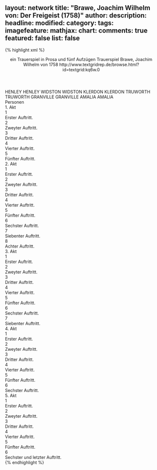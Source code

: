 layout: network
title: "Brawe, Joachim Wilhelm von: Der Freigeist (1758)"
author:
description:
headline:
modified:
category:
tags:
imagefeature:
mathjax:
chart:
comments: true
featured: false
list: false
---
{% highlight xml %}
<?xml-model href="http://raw.githubusercontent.com/DLiNa/project/master/rules/lina.rnc"?><?xml-model href="http://raw.githubusercontent.com/DLiNa/project/master/rules/lina.sch"?>
<play xmlns="http://lina.digital">
  <header>
    <title>Der Freigeist</title>
    <subtitle>ein Trauerspiel in Prosa und fünf Aufzügen</subtitle>
    <genretitle>Trauerspiel</genretitle>
    <author>Brawe, Joachim Wilhelm von</author>
    <date type="print" when="1758">1758</date>
    <date type="premiere"/>
    <date type="written"/>
    <source>http://www.textgridrep.de/browse.html?id=textgrid:kq6w.0</source>
  </header>
  <personae>
    <character>
      <name>HENLEY</name>
      <alias xml:id="henley">
        <name>HENLEY</name>
      </alias>
    </character>
    <character>
      <name>WIDSTON</name>
      <alias xml:id="widston">
        <name>WIDSTON</name>
      </alias>
    </character>
    <character>
      <name>KLERDON</name>
      <alias xml:id="klerdon">
        <name>KLERDON</name>
      </alias>
    </character>
    <character>
      <name>TRUWORTH</name>
      <alias xml:id="truworth">
        <name>TRUWORTH</name>
      </alias>
    </character>
    <character>
      <name>GRANVILLE</name>
      <alias xml:id="granville">
        <name>GRANVILLE</name>
      </alias>
    </character>
    <character>
      <name>AMALIA</name>
      <alias xml:id="amalia">
        <name>AMALIA</name>
      </alias>
    </character>
  </personae>
  <text>
    <div>
      <head>Personen</head>
    </div>
    <div>
      <head>1. Akt</head>
      <div>
        <head>1</head>
        <div>
          <head>Erster Auftritt.</head>
          <sp who="#henley">
            <amount n="7" unit="speech_acts"/>
            <amount n="1062" unit="words"/>
            <amount n="2" unit="lines"/>
            <amount n="6322" unit="chars"/>
          </sp>
          <sp who="#widston">
            <amount n="6" unit="speech_acts"/>
            <amount n="73" unit="words"/>
            <amount n="5" unit="lines"/>
            <amount n="419" unit="chars"/>
          </sp>
        </div>
      </div>
      <div>
        <head>2</head>
        <div>
          <head>Zweyter Auftritt.</head>
          <sp who="#klerdon">
            <amount n="9" unit="speech_acts"/>
            <amount n="681" unit="words"/>
            <amount n="2" unit="lines"/>
            <amount n="3916" unit="chars"/>
          </sp>
          <sp who="#henley">
            <amount n="9" unit="speech_acts"/>
            <amount n="300" unit="words"/>
            <amount n="4" unit="lines"/>
            <amount n="1697" unit="chars"/>
          </sp>
        </div>
      </div>
      <div>
        <head>3</head>
        <div>
          <head>Dritter Auftritt.</head>
          <sp who="#henley">
            <amount n="5" unit="speech_acts"/>
            <amount n="730" unit="words"/>
            <amount n="4267" unit="chars"/>
          </sp>
          <sp who="#widston">
            <amount n="4" unit="speech_acts"/>
            <amount n="43" unit="words"/>
            <amount n="3" unit="lines"/>
            <amount n="251" unit="chars"/>
          </sp>
        </div>
      </div>
      <div>
        <head>4</head>
        <div>
          <head>Vierter Auftritt.</head>
          <sp who="#widston">
            <amount n="1" unit="speech_acts"/>
            <amount n="193" unit="words"/>
            <amount n="1101" unit="chars"/>
          </sp>
        </div>
      </div>
      <div>
        <head>5</head>
        <div>
          <head>Fünfter Auftritt.</head>
          <sp who="#klerdon">
            <amount n="6" unit="speech_acts"/>
            <amount n="478" unit="words"/>
            <amount n="2" unit="lines"/>
            <amount n="2796" unit="chars"/>
          </sp>
          <sp who="#truworth">
            <amount n="5" unit="speech_acts"/>
            <amount n="364" unit="words"/>
            <amount n="1" unit="lines"/>
            <amount n="2001" unit="chars"/>
          </sp>
        </div>
      </div>
    </div>
    <div>
      <head>2. Akt</head>
      <div>
        <head>1</head>
        <div>
          <head>Erster Auftritt.</head>
          <sp who="#granville">
            <amount n="7" unit="speech_acts"/>
            <amount n="392" unit="words"/>
            <amount n="1" unit="lines"/>
            <amount n="2232" unit="chars"/>
          </sp>
          <sp who="#amalia">
            <amount n="6" unit="speech_acts"/>
            <amount n="213" unit="words"/>
            <amount n="1" unit="lines"/>
            <amount n="1208" unit="chars"/>
          </sp>
        </div>
      </div>
      <div>
        <head>2</head>
        <div>
          <head>Zweyter Auftritt.</head>
          <sp who="#granville">
            <amount n="1" unit="speech_acts"/>
            <amount n="62" unit="words"/>
            <amount n="365" unit="chars"/>
          </sp>
        </div>
      </div>
      <div>
        <head>3</head>
        <div>
          <head>Dritter Auftritt.</head>
          <sp who="#klerdon">
            <amount n="7" unit="speech_acts"/>
            <amount n="287" unit="words"/>
            <amount n="1" unit="lines"/>
            <amount n="1640" unit="chars"/>
          </sp>
          <sp who="#granville">
            <amount n="7" unit="speech_acts"/>
            <amount n="779" unit="words"/>
            <amount n="2" unit="lines"/>
            <amount n="4412" unit="chars"/>
          </sp>
        </div>
      </div>
      <div>
        <head>4</head>
        <div>
          <head>Vierter Auftritt.</head>
          <sp who="#klerdon">
            <amount n="1" unit="speech_acts"/>
            <amount n="153" unit="words"/>
            <amount n="900" unit="chars"/>
          </sp>
        </div>
      </div>
      <div>
        <head>5</head>
        <div>
          <head>Fünfter Auftritt.</head>
          <sp who="#henley">
            <amount n="6" unit="speech_acts"/>
            <amount n="665" unit="words"/>
            <amount n="3982" unit="chars"/>
          </sp>
          <sp who="#klerdon">
            <amount n="5" unit="speech_acts"/>
            <amount n="300" unit="words"/>
            <amount n="1" unit="lines"/>
            <amount n="1809" unit="chars"/>
          </sp>
        </div>
      </div>
      <div>
        <head>6</head>
        <div>
          <head>Sechster Auftritt.</head>
          <sp who="#granville">
            <amount n="9" unit="speech_acts"/>
            <amount n="1130" unit="words"/>
            <amount n="1" unit="lines"/>
            <amount n="6716" unit="chars"/>
          </sp>
          <sp who="#klerdon">
            <amount n="9" unit="speech_acts"/>
            <amount n="309" unit="words"/>
            <amount n="6" unit="lines"/>
            <amount n="1726" unit="chars"/>
          </sp>
        </div>
      </div>
      <div>
        <head>7</head>
        <div>
          <head>Siebenter Auftritt.</head>
          <sp who="#henley">
            <amount n="3" unit="speech_acts"/>
            <amount n="76" unit="words"/>
            <amount n="431" unit="chars"/>
          </sp>
          <sp who="#granville">
            <amount n="2" unit="speech_acts"/>
            <amount n="108" unit="words"/>
            <amount n="611" unit="chars"/>
          </sp>
        </div>
      </div>
      <div>
        <head>8</head>
        <div>
          <head>Achter Auftritt.</head>
          <sp who="#henley">
            <amount n="2" unit="speech_acts"/>
            <amount n="75" unit="words"/>
            <amount n="448" unit="chars"/>
          </sp>
          <sp who="#klerdon">
            <amount n="2" unit="speech_acts"/>
            <amount n="51" unit="words"/>
            <amount n="305" unit="chars"/>
          </sp>
        </div>
      </div>
    </div>
    <div>
      <head>3. Akt</head>
      <div>
        <head>1</head>
        <div>
          <head>Erster Auftritt.</head>
          <sp who="#henley">
            <amount n="1" unit="speech_acts"/>
            <amount n="200" unit="words"/>
            <amount n="1096" unit="chars"/>
          </sp>
        </div>
      </div>
      <div>
        <head>2</head>
        <div>
          <head>Zweyter Auftritt.</head>
          <sp who="#henley">
            <amount n="12" unit="speech_acts"/>
            <amount n="917" unit="words"/>
            <amount n="3" unit="lines"/>
            <amount n="5557" unit="chars"/>
          </sp>
          <sp who="#klerdon">
            <amount n="12" unit="speech_acts"/>
            <amount n="588" unit="words"/>
            <amount n="4" unit="lines"/>
            <amount n="3479" unit="chars"/>
          </sp>
        </div>
      </div>
      <div>
        <head>3</head>
        <div>
          <head>Dritter Auftritt.</head>
          <sp who="#klerdon">
            <amount n="12" unit="speech_acts"/>
            <amount n="277" unit="words"/>
            <amount n="8" unit="lines"/>
            <amount n="1643" unit="chars"/>
          </sp>
          <sp who="#granville">
            <amount n="12" unit="speech_acts"/>
            <amount n="531" unit="words"/>
            <amount n="3" unit="lines"/>
            <amount n="3141" unit="chars"/>
          </sp>
        </div>
      </div>
      <div>
        <head>4</head>
        <div>
          <head>Vierter Auftritt.</head>
          <sp who="#klerdon">
            <amount n="1" unit="speech_acts"/>
            <amount n="95" unit="words"/>
            <amount n="544" unit="chars"/>
          </sp>
        </div>
      </div>
      <div>
        <head>5</head>
        <div>
          <head>Fünfter Auftritt.</head>
          <sp who="#klerdon">
            <amount n="10" unit="speech_acts"/>
            <amount n="548" unit="words"/>
            <amount n="2" unit="lines"/>
            <amount n="3216" unit="chars"/>
          </sp>
          <sp who="#henley">
            <amount n="10" unit="speech_acts"/>
            <amount n="539" unit="words"/>
            <amount n="3" unit="lines"/>
            <amount n="3095" unit="chars"/>
          </sp>
        </div>
      </div>
      <div>
        <head>6</head>
        <div>
          <head>Sechster Auftritt.</head>
          <sp who="#klerdon">
            <amount n="12" unit="speech_acts"/>
            <amount n="478" unit="words"/>
            <amount n="4" unit="lines"/>
            <amount n="2679" unit="chars"/>
          </sp>
          <sp who="#granville">
            <amount n="7" unit="speech_acts"/>
            <amount n="282" unit="words"/>
            <amount n="1615" unit="chars"/>
          </sp>
          <sp who="#amalia">
            <amount n="7" unit="speech_acts"/>
            <amount n="235" unit="words"/>
            <amount n="1" unit="lines"/>
            <amount n="1319" unit="chars"/>
          </sp>
        </div>
      </div>
      <div>
        <head>7</head>
        <div>
          <head>Siebenter Auftritt.</head>
          <sp who="#amalia">
            <amount n="1" unit="speech_acts"/>
            <amount n="28" unit="words"/>
            <amount n="157" unit="chars"/>
          </sp>
          <sp who="#granville">
            <amount n="1" unit="speech_acts"/>
            <amount n="104" unit="words"/>
            <amount n="621" unit="chars"/>
          </sp>
        </div>
      </div>
    </div>
    <div>
      <head>4. Akt</head>
      <div>
        <head>1</head>
        <div>
          <head>Erster Auftritt.</head>
          <sp who="#klerdon">
            <amount n="1" unit="speech_acts"/>
            <amount n="319" unit="words"/>
            <amount n="1788" unit="chars"/>
          </sp>
        </div>
      </div>
      <div>
        <head>2</head>
        <div>
          <head>Zweyter Auftritt.</head>
          <sp who="#henley">
            <amount n="3" unit="speech_acts"/>
            <amount n="277" unit="words"/>
            <amount n="1" unit="lines"/>
            <amount n="1669" unit="chars"/>
          </sp>
          <sp who="#klerdon">
            <amount n="2" unit="speech_acts"/>
            <amount n="13" unit="words"/>
            <amount n="2" unit="lines"/>
            <amount n="68" unit="chars"/>
          </sp>
        </div>
      </div>
      <div>
        <head>3</head>
        <div>
          <head>Dritter Auftritt.</head>
          <sp who="#henley">
            <amount n="1" unit="speech_acts"/>
            <amount n="138" unit="words"/>
            <amount n="837" unit="chars"/>
          </sp>
        </div>
      </div>
      <div>
        <head>4</head>
        <div>
          <head>Vierter Auftritt.</head>
          <sp who="#widston">
            <amount n="8" unit="speech_acts"/>
            <amount n="414" unit="words"/>
            <amount n="5" unit="lines"/>
            <amount n="2352" unit="chars"/>
          </sp>
          <sp who="#henley">
            <amount n="8" unit="speech_acts"/>
            <amount n="454" unit="words"/>
            <amount n="2" unit="lines"/>
            <amount n="2641" unit="chars"/>
          </sp>
        </div>
      </div>
      <div>
        <head>5</head>
        <div>
          <head>Fünfter Auftritt.</head>
          <sp who="#henley">
            <amount n="9" unit="speech_acts"/>
            <amount n="258" unit="words"/>
            <amount n="3" unit="lines"/>
            <amount n="1581" unit="chars"/>
          </sp>
          <sp who="#klerdon">
            <amount n="8" unit="speech_acts"/>
            <amount n="741" unit="words"/>
            <amount n="1" unit="lines"/>
            <amount n="4245" unit="chars"/>
          </sp>
        </div>
      </div>
      <div>
        <head>6</head>
        <div>
          <head>Sechster Auftritt.</head>
          <sp who="#granville">
            <amount n="8" unit="speech_acts"/>
            <amount n="1107" unit="words"/>
            <amount n="6336" unit="chars"/>
          </sp>
          <sp who="#klerdon">
            <amount n="7" unit="speech_acts"/>
            <amount n="438" unit="words"/>
            <amount n="1" unit="lines"/>
            <amount n="2488" unit="chars"/>
          </sp>
        </div>
      </div>
    </div>
    <div>
      <head>5. Akt</head>
      <div>
        <head>1</head>
        <div>
          <head>Erster Auftritt.</head>
          <sp who="#klerdon">
            <amount n="1" unit="speech_acts"/>
            <amount n="519" unit="words"/>
            <amount n="2889" unit="chars"/>
          </sp>
        </div>
      </div>
      <div>
        <head>2</head>
        <div>
          <head>Zweyter Auftritt.</head>
          <sp who="#amalia">
            <amount n="15" unit="speech_acts"/>
            <amount n="1152" unit="words"/>
            <amount n="2" unit="lines"/>
            <amount n="6433" unit="chars"/>
          </sp>
          <sp who="#klerdon">
            <amount n="14" unit="speech_acts"/>
            <amount n="670" unit="words"/>
            <amount n="6" unit="lines"/>
            <amount n="3655" unit="chars"/>
          </sp>
        </div>
      </div>
      <div>
        <head>3</head>
        <div>
          <head>Dritter Auftritt.</head>
          <sp who="#klerdon">
            <amount n="1" unit="speech_acts"/>
            <amount n="649" unit="words"/>
            <amount n="3672" unit="chars"/>
          </sp>
        </div>
      </div>
      <div>
        <head>4</head>
        <div>
          <head>Vierter Auftritt.</head>
          <sp who="#truworth">
            <amount n="8" unit="speech_acts"/>
            <amount n="371" unit="words"/>
            <amount n="2" unit="lines"/>
            <amount n="2083" unit="chars"/>
          </sp>
          <sp who="#klerdon">
            <amount n="8" unit="speech_acts"/>
            <amount n="522" unit="words"/>
            <amount n="2" unit="lines"/>
            <amount n="3035" unit="chars"/>
          </sp>
        </div>
      </div>
      <div>
        <head>5</head>
        <div>
          <head>Fünfter Auftritt.</head>
          <sp who="#klerdon">
            <amount n="1" unit="speech_acts"/>
            <amount n="266" unit="words"/>
            <amount n="1450" unit="chars"/>
          </sp>
        </div>
      </div>
      <div>
        <head>6</head>
        <div>
          <head>Sechster und letzter Auftritt.</head>
          <sp who="#klerdon">
            <amount n="3" unit="speech_acts"/>
            <amount n="162" unit="words"/>
            <amount n="2" unit="lines"/>
            <amount n="937" unit="chars"/>
          </sp>
          <sp who="#henley">
            <amount n="3" unit="speech_acts"/>
            <amount n="521" unit="words"/>
            <amount n="1" unit="lines"/>
            <amount n="2954" unit="chars"/>
          </sp>
        </div>
      </div>
    </div>
  </text>
</play>
{% endhighlight %}